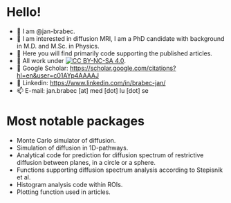 # Hello!
- 👋 I am @jan-brabec.
- 👀 I am interested in diffusion MRI, I am a PhD candidate with background in M.D. and M.Sc. in Physics.
- 👀 Here you will find primarily code supporting the published articles.
- 👀 All work under [![CC BY-NC-SA 4.0][cc-by-nc-sa-shield]][cc-by-nc-sa].
- 👀 Google Scholar: https://scholar.google.com/citations?hl=en&user=c01AYp4AAAAJ
- 👀 Linkedin: https://www.linkedin.com/in/brabec-jan/
- 📫 E-mail: jan.brabec [at] med [dot] lu [dot] se

[cc-by-nc-sa]: http://creativecommons.org/licenses/by-nc-sa/4.0/
[cc-by-nc-sa-shield]: https://img.shields.io/badge/License-CC%20BY--NC--SA%204.0-lightgrey.svg

# Most notable packages
- Monte Carlo simulator of diffusion.
- Simulation of diffusion in 1D-pathways.
- Analytical code for prediction for diffusion spectrum of restrictive diffusion between planes, in a circle or a sphere.
- Functions supporting diffusion spectrum analysis according to Stepisnik et al.
- Histogram analysis code within ROIs.
- Plotting function used in articles.
